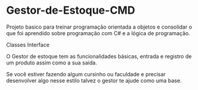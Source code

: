 # Gestor-de-Estoque-CMD

Projeto basico para treinar programação orientada a objetos e consolidar o que foi aprendido sobre programação com C# e a lógica de programação.

Classes
Interface

O Gestor de estoque tem as funcionalidades básicas, entrada e registro de um produto assim como a sua saida.

Se você estiver fazendo algum cursinho ou faculdade e precisar desenvolver algo nesse estilo talvez o gestor te ajude como uma base.
